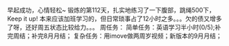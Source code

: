 早起成功，心情轻松~
锻炼的第112天，扎实地练习了一下腹部，跳绳500下，Keep it up!
本来应该加班学习的，但日常琐事占了12小时之多。。。欠的债又增多了呀，还好周五状态比较给力。。。
周任务：
简单任务：英语学习半小时(0/5);补完周结；补完8月月结；
复杂任务：用imove做两周岁视频；新版本的9月月结；
